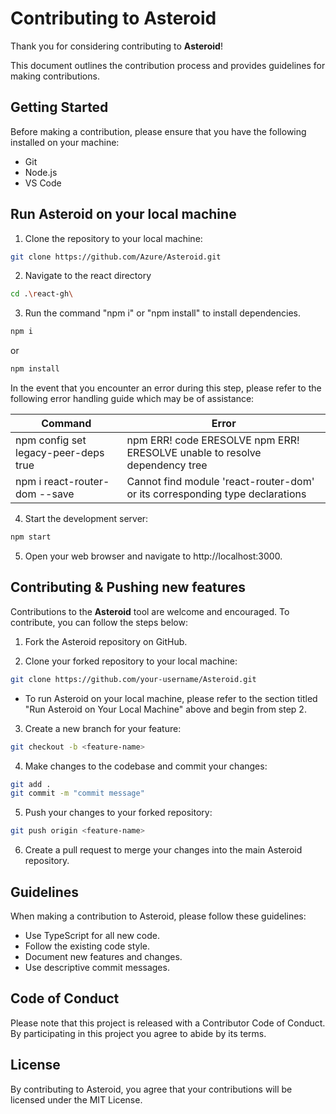 # Contributing to Asteroid

Thank you for considering contributing to **Asteroid**!

This document outlines the contribution process and provides guidelines for making contributions.

## Getting Started
Before making a contribution, please ensure that you have the following installed on your machine:

* Git
* Node.js
* VS Code

## Run Asteroid on your local machine

1. Clone the repository to your local machine:
```Bash
git clone https://github.com/Azure/Asteroid.git
```

2. Navigate to the react directory
```Bash
cd .\react-gh\
```

3. Run the command "npm i" or "npm install" to install dependencies.
```Bash
npm i
```
or
```Bash
npm install
```
In the event that you encounter an error during this step, please refer to the following error handling guide which may be of assistance:

| Command    | Error |
|-------------|-----------|
npm config set legacy-peer-deps true | npm ERR! code ERESOLVE npm ERR! ERESOLVE unable to resolve dependency tree
npm i react-router-dom --save | Cannot find module 'react-router-dom' or its corresponding type declarations


4. Start the development server:
```Bash
npm start
```

5. Open your web browser and navigate to http://localhost:3000.


## Contributing & Pushing new features

Contributions to the **Asteroid** tool are welcome and encouraged. To contribute, you can follow the steps below:

1.  Fork the Asteroid repository on GitHub.

2.  Clone your forked repository to your local machine:
```Bash
git clone https://github.com/your-username/Asteroid.git
```
* To run Asteroid on your local machine, please refer to the section titled "Run Asteroid on Your Local Machine" above and begin from step 2.


3.  Create a new branch for your feature:
```Bash
git checkout -b <feature-name>
```

4.  Make changes to the codebase and commit your changes:
```Bash
git add .
git commit -m "commit message"
```

5.  Push your changes to your forked repository:
```Bash
git push origin <feature-name>
```

6.  Create a pull request to merge your changes into the main Asteroid repository.


##  Guidelines
When making a contribution to Asteroid, please follow these guidelines:

* Use TypeScript for all new code.
* Follow the existing code style.
* Document new features and changes.
* Use descriptive commit messages.

## Code of Conduct
Please note that this project is released with a Contributor Code of Conduct. By participating in this project you agree to abide by its terms.

## License
By contributing to Asteroid, you agree that your contributions will be licensed under the MIT License.
